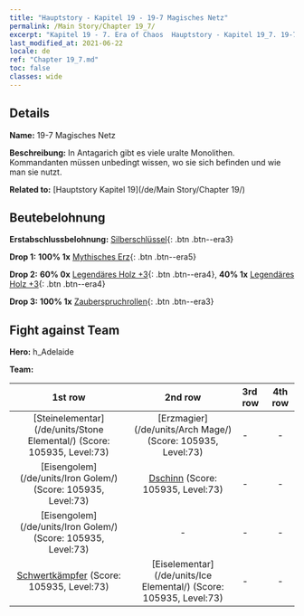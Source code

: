 ```yaml
---
title: "Hauptstory - Kapitel 19 - 19-7 Magisches Netz"
permalink: /Main Story/Chapter 19_7/
excerpt: "Kapitel 19 - 7. Era of Chaos  Hauptstory - Kapitel 19_7. 19-7 Magisches Netz"
last_modified_at: 2021-06-22
locale: de
ref: "Chapter 19_7.md"
toc: false
classes: wide
---
```


## Details

 **Name:** 19-7 Magisches Netz

 **Beschreibung:** In Antagarich gibt es viele uralte Monolithen. Kommandanten müssen unbedingt wissen, wo sie sich befinden und wie man sie nutzt.

 **Related to:** [Hauptstory Kapitel 19](/de/Main Story/Chapter 19/)

## Beutebelohnung

 **Erstabschlussbelohnung:** [Silberschlüssel](/ItemsDE/con_693/){: .btn .btn--era3}

 **Drop 1:** **100% 1x** [Mythisches Erz](/ItemsDE/mat_61/){: .btn .btn--era5}

 **Drop 2:** **60% 0x** [Legendäres Holz +3](/ItemsDE/mat_55/){: .btn .btn--era4}, **40% 1x** [Legendäres Holz +3](/ItemsDE/mat_55/){: .btn .btn--era4}

 **Drop 3:** **100% 1x** [Zauberspruchrollen](/ItemsDE/con_694/){: .btn .btn--era3}


## Fight against Team
 **Hero:** h_Adelaide

 **Team:**


  | 1st row | 2nd row | 3rd row | 4th row |
  |:----:|:----:|:----|:----:|
  | [Steinelementar](/de/units/Stone Elemental/) (Score: 105935, Level:73)  | [Erzmagier](/de/units/Arch Mage/) (Score: 105935, Level:73)  | - | - |
  | [Eisengolem](/de/units/Iron Golem/) (Score: 105935, Level:73)  | [Dschinn](/de/units/Genie/) (Score: 105935, Level:73)  | - | - |
  | [Eisengolem](/de/units/Iron Golem/) (Score: 105935, Level:73)  | - | - | - |
  | [Schwertkämpfer](/de/units/Swordsman/) (Score: 105935, Level:73)  | [Eiselementar](/de/units/Ice Elemental/) (Score: 105935, Level:73)  | - | - |


